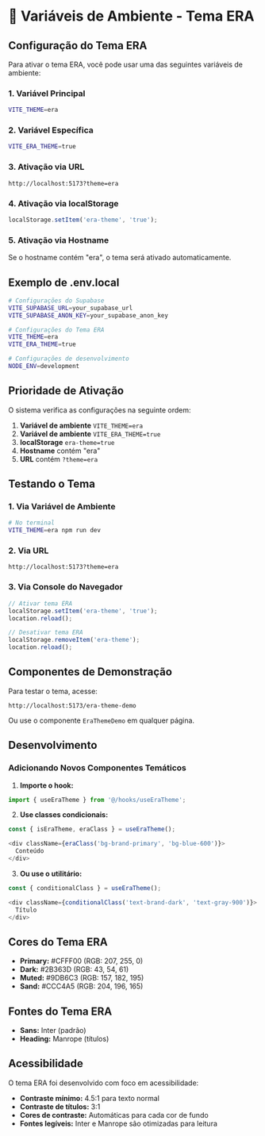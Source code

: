 # 🎨 Variáveis de Ambiente - Tema ERA

## Configuração do Tema ERA

Para ativar o tema ERA, você pode usar uma das seguintes variáveis de ambiente:

### 1. Variável Principal
```bash
VITE_THEME=era
```

### 2. Variável Específica
```bash
VITE_ERA_THEME=true
```

### 3. Ativação via URL
```
http://localhost:5173?theme=era
```

### 4. Ativação via localStorage
```javascript
localStorage.setItem('era-theme', 'true');
```

### 5. Ativação via Hostname
Se o hostname contém "era", o tema será ativado automaticamente.

## Exemplo de .env.local

```bash
# Configurações do Supabase
VITE_SUPABASE_URL=your_supabase_url
VITE_SUPABASE_ANON_KEY=your_supabase_anon_key

# Configurações do Tema ERA
VITE_THEME=era
VITE_ERA_THEME=true

# Configurações de desenvolvimento
NODE_ENV=development
```

## Prioridade de Ativação

O sistema verifica as configurações na seguinte ordem:

1. **Variável de ambiente** `VITE_THEME=era`
2. **Variável de ambiente** `VITE_ERA_THEME=true`
3. **localStorage** `era-theme=true`
4. **Hostname** contém "era"
5. **URL** contém `?theme=era`

## Testando o Tema

### 1. Via Variável de Ambiente
```bash
# No terminal
VITE_THEME=era npm run dev
```

### 2. Via URL
```
http://localhost:5173?theme=era
```

### 3. Via Console do Navegador
```javascript
// Ativar tema ERA
localStorage.setItem('era-theme', 'true');
location.reload();

// Desativar tema ERA
localStorage.removeItem('era-theme');
location.reload();
```

## Componentes de Demonstração

Para testar o tema, acesse:
```
http://localhost:5173/era-theme-demo
```

Ou use o componente `EraThemeDemo` em qualquer página.

## Desenvolvimento

### Adicionando Novos Componentes Temáticos

1. **Importe o hook:**
```typescript
import { useEraTheme } from '@/hooks/useEraTheme';
```

2. **Use classes condicionais:**
```typescript
const { isEraTheme, eraClass } = useEraTheme();

<div className={eraClass('bg-brand-primary', 'bg-blue-600')}>
  Conteúdo
</div>
```

3. **Ou use o utilitário:**
```typescript
const { conditionalClass } = useEraTheme();

<div className={conditionalClass('text-brand-dark', 'text-gray-900')}>
  Título
</div>
```

## Cores do Tema ERA

- **Primary:** #CFFF00 (RGB: 207, 255, 0)
- **Dark:** #2B363D (RGB: 43, 54, 61)
- **Muted:** #9DB6C3 (RGB: 157, 182, 195)
- **Sand:** #CCC4A5 (RGB: 204, 196, 165)

## Fontes do Tema ERA

- **Sans:** Inter (padrão)
- **Heading:** Manrope (títulos)

## Acessibilidade

O tema ERA foi desenvolvido com foco em acessibilidade:

- **Contraste mínimo:** 4.5:1 para texto normal
- **Contraste de títulos:** 3:1
- **Cores de contraste:** Automáticas para cada cor de fundo
- **Fontes legíveis:** Inter e Manrope são otimizadas para leitura

















